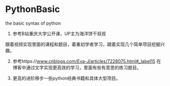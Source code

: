 # PythonBasic
the basic syntax of python
1. 参考B站重庆大学公开课，UP主为海洋饼干叔叔

跟着视频实现里面的课程和题目，着重初学者学习，跟着实现几个简单项目挖掘兴趣。

2. 参考https://www.cnblogs.com/Eva-J/articles/7228075.html#_label15
在博客中通过文字实现更高效的学习，里面有些有意思的练习题目。

3. 更高的进阶移步一些python经典书籍和具体大型项目。

